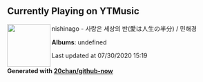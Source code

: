 ## Currently Playing on YTMusic

[<img align="left" width="100" src="https://i.ytimg.com/vi/Ha9dcz-a-R4/hqdefault.jpg?sqp=-oaymwEWCMACELQBIAQqCghQEJADGFogjgJIWg&rs">](https://music.youtube.com/channel/UCyFk7Mm-V8KdeKVFb4oc2jA)

nishinago - 사랑은 세상의 반(愛は人生の半分) / 민해경

**Albums**: undefined

Last updated at 07/30/2020 15:19

#### Generated with [20chan/github-now](https://github.com/20chan/github-now)


<!--
**20chan/20chan** is a ✨ _special_ ✨ repository because its `README.md` (this file) appears on your GitHub profile.

Here are some ideas to get you started:

- 🔭 I’m currently working on ...
- 🌱 I’m currently learning ...
- 👯 I’m looking to collaborate on ...
- 🤔 I’m looking for help with ...
- 💬 Ask me about ...
- 📫 How to reach me: ...
- 😄 Pronouns: ...
- ⚡ Fun fact: ...
-->
